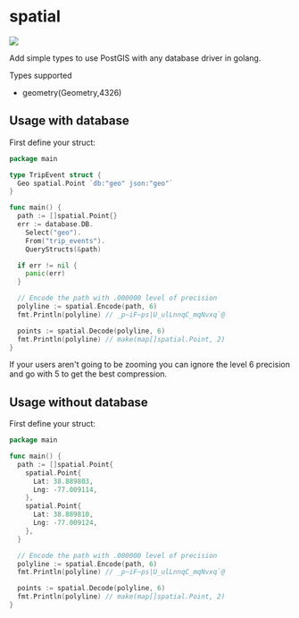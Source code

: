 # spatial

![](https://travis-ci.org/dewski/spatial.svg?branch=master)

Add simple types to use PostGIS with any database driver in golang.

Types supported

- geometry(Geometry,4326)

## Usage with database

First define your struct:

```go
package main

type TripEvent struct {
  Geo spatial.Point `db:"geo" json:"geo"`
}

func main() {
  path := []spatial.Point{}
  err := database.DB.
  	Select("geo").
  	From("trip_events").
  	QueryStructs(&path)

  if err != nil {
    panic(err)
  }

  // Encode the path with .000000 level of precision
  polyline := spatial.Encode(path, 6)
  fmt.Println(polyline) // _p~iF~ps|U_ulLnnqC_mqNvxq`@

  points := spatial.Decode(polyline, 6)
  fmt.Println(polyline) // make(map[]spatial.Point, 2)
}
```

If your users aren't going to be zooming you can ignore the level 6 precision
and go with 5 to get the best compression.


## Usage without database

First define your struct:

```go
package main

func main() {
  path := []spatial.Point{
    spatial.Point{
      Lat: 38.889803,
      Lng: -77.009114,
    },
    spatial.Point{
      Lat: 38.889810,
      Lng: -77.009124,
    },
  }

  // Encode the path with .000000 level of precision
  polyline := spatial.Encode(path, 6)
  fmt.Println(polyline) // _p~iF~ps|U_ulLnnqC_mqNvxq`@

  points := spatial.Decode(polyline, 6)
  fmt.Println(polyline) // make(map[]spatial.Point, 2)
}
```
